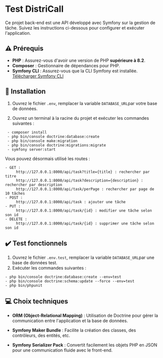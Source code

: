 # Test DistriCall

Ce projet back-end est une API développé avec Symfony sur la gestion de tâche. Suivez les instructions ci-dessous pour configurer et exécuter l'application.

## ⚠️ Prérequis

- **PHP** : Assurez-vous d'avoir une version de PHP **supérieure à 8.2**.
- **Composer** : Gestionnaire de dépendances pour PHP.
- **Symfony CLI** : Assurez-vous que la CLI Symfony est installée. [Télécharger Symfony CLI](https://symfony.com/download)

## 🔧 Installation 

1. Ouvrez le fichier `.env`, remplacer la variable `DATABASE_URL`par votre base de données.

2. Ouvrez un terminal à la racine du projet et exécuter les commandes suivantes : 
```env
 - composer install
 - php bin/console doctrine:database:create
 - php bin/console make:migration
 - php bin/console doctrine:migrations:migrate
 - symfony server:start
 ```
 Vous pouvez désormais utilisé les routes :
 ```env
 - GET : 
      http://127.0.0.1:8000/api/task?title={title} : rechercher par titre 
      http://127.0.0.1:8000/api/task?description={description} : rechercher par description
      http://127.0.0.1:8000/api/task/perPage : rechercher par page de 10 tâches
 - POST : 
      http://127.0.0.1:8000/api/task : ajouter une tâche
 - PUT : 
      http://127.0.0.1:8000/api/task/{id} : modifier une tâche selon son id
 - DELETE : 
      http://127.0.0.1:8000/api/task/{id} : supprimer une tâche selon son id
 ```
## ✔️ Test fonctionnels
1. Ouvrez le fichier `.env.test`, remplacer la variable `DATABASE_URL`par une base de données test.
2. Exécuter les commandes suivantes : 
 ```env
 - php bin/console doctrine:database:create --env=test
 - php bin/console doctrine:schema:update --force --env=test 
 - php bin/phpunit
 ```
 
 ## 💻 Choix techniques
- **ORM (Object-Relational Mapping)** : Utilisation de Doctrine pour gérer la communication   entre l'application et la base de données.

 - **Symfony Maker Bundle** : Facilite la création des classes, des contrôleurs, des entités, etc.

 - **Symfony Serializer Pack** : Convertit facilement les objets PHP en JSON pour une communication fluide avec le front-end.
